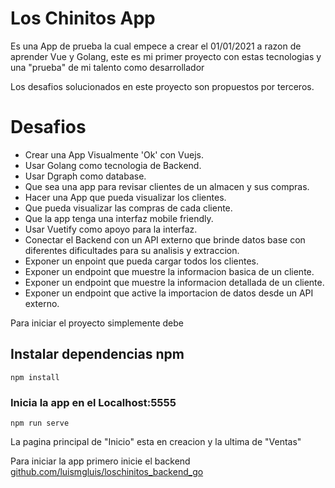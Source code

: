 # Los Chinitos App

Es una App de prueba la cual empece a crear el 01/01/2021 a razon de aprender Vue y Golang, este es mi primer proyecto con estas tecnologias y una "prueba" de mi talento como desarrollador

<p>Los desafios solucionados en este proyecto son propuestos por terceros.</p>

# Desafios
- Crear una App Visualmente 'Ok' con Vuejs.
- Usar Golang como tecnologia de Backend.
- Usar Dgraph como database.
- Que sea una app para revisar clientes de un almacen y sus compras.
- Hacer una App que pueda visualizar los clientes.
- Que pueda visualizar las compras de cada cliente.
- Que la app tenga una interfaz mobile friendly.
- Usar Vuetify como apoyo para la interfaz.
- Conectar el Backend con un API externo que brinde datos base con diferentes dificultades para su analisis y extraccion.
- Exponer un enpoint que pueda cargar todos los clientes.
- Exponer un endpoint que muestre la informacion basica de un cliente.
- Exponer un endpoint que muestre la informacion detallada de un cliente.
- Exponer un endpoint que active la importacion de datos desde un API externo.


Para iniciar el proyecto simplemente debe

## Instalar dependencias npm
```
npm install
```

### Inicia la app en el Localhost:5555
```
npm run serve
```

La pagina principal de "Inicio" esta en creacion y la ultima de "Ventas" 

Para iniciar la app primero inicie el backend <a href="https://github.com/luismgluis/loschinitos_backend_go" alt="github">github.com/luismgluis/loschinitos_backend_go</a>


